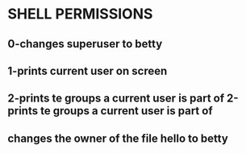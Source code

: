 # SHELL PERMISSIONS #
## 0-changes superuser to betty
## 1-prints current user on screen
## 2-prints te groups a current user is part of 2-prints te groups a current user is part of
## changes  the owner of the file hello to betty
